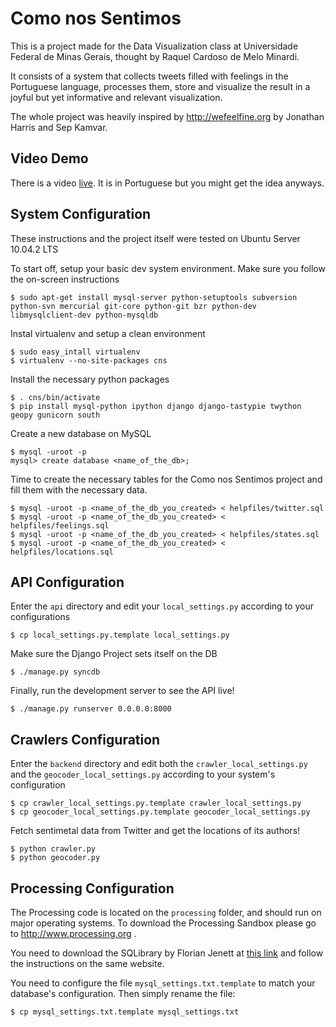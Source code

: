 Como nos Sentimos
=================

This is a project made for the Data Visualization class at Universidade
Federal de Minas Gerais, thought by Raquel Cardoso de Melo Minardi.

It consists of a system that collects tweets filled with feelings in the
Portuguese language, processes them, store and visualize the result in
a joyful but yet informative and relevant visualization.

The whole project was heavily inspired by http://wefeelfine.org by
Jonathan Harris and Sep Kamvar.

Video Demo
----------

There is a video [live][youtubelink]. It is in Portuguese but you might
get the idea anyways.


System Configuration
--------------------

These instructions and the project itself were tested on Ubuntu Server
10.04.2 LTS

To start off, setup your basic dev system environment. Make sure you follow the on-screen instructions

    $ sudo apt-get install mysql-server python-setuptools subversion python-svn mercurial git-core python-git bzr python-dev libmysqlclient-dev python-mysqldb

Instal virtualenv and setup a clean environment

    $ sudo easy_intall virtualenv
    $ virtualenv --no-site-packages cns

Install the necessary python packages

    $ . cns/bin/activate
    $ pip install mysql-python ipython django django-tastypie twython geopy gunicorn south

Create a new database on MySQL

    $ mysql -uroot -p
    mysql> create database <name_of_the_db>;


Time to create the necessary tables for the Como nos Sentimos project and fill them with the necessary data.

    $ mysql -uroot -p <name_of_the_db_you_created> < helpfiles/twitter.sql
    $ mysql -uroot -p <name_of_the_db_you_created> < helpfiles/feelings.sql
    $ mysql -uroot -p <name_of_the_db_you_created> < helpfiles/states.sql
    $ mysql -uroot -p <name_of_the_db_you_created> < helpfiles/locations.sql


API Configuration
-----------------

Enter the `api` directory and edit your `local_settings.py`
according to your configurations

    $ cp local_settings.py.template local_settings.py

Make sure the Django Project sets itself on the DB

    $ ./manage.py syncdb

Finally, run the development server to see the API live!

    $ ./manage.py runserver 0.0.0.0:8000


Crawlers Configuration
----------------------

Enter the `backend` directory and edit both the `crawler_local_settings.py` and the `geocoder_local_settings.py` according to your system's configuration

    $ cp crawler_local_settings.py.template crawler_local_settings.py
    $ cp geocoder_local_settings.py.template geocoder_local_settings.py

Fetch sentimetal data from Twitter and get the locations of its authors!

    $ python crawler.py
    $ python geocoder.py


Processing Configuration
------------------------

The Processing code is located on the `processing` folder, and should run on major operating systems. To
download the Processing Sandbox please go to http://www.processing.org .

You need to download the SQLibrary by Florian Jenett at [this link][sqlibrary] and follow the
instructions on the same website.

You need to configure the file `mysql_settings.txt.template` to match
your database's configuration. Then simply rename the file:

    $ cp mysql_settings.txt.template mysql_settings.txt


[youtubelink]:http://www.youtube.com/watch?v=aKFtpb5e0ks
[sqlibrary]:http://bezier.de/processing/libs/sql/

